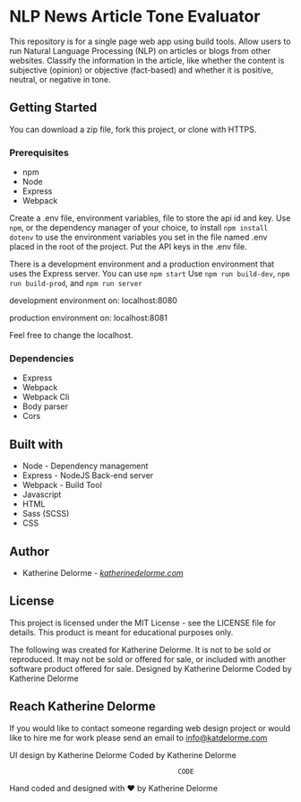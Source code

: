 # NLP News Article Tone Evaluator
This repository is for a single page web app using build tools. Allow users to run Natural Language Processing (NLP) on articles or blogs from other websites. Classify the information in the article, like whether the content is subjective (opinion) or objective (fact-based) and whether it is positive, neutral, or negative in tone.

## Getting Started
You can download a zip file, fork this project, or clone with HTTPS.

### Prerequisites
* npm
* Node
* Express
* Webpack

Create a .env file, environment variables, file to store the api id and key. Use `npm`, or the dependency manager of your choice, to install `npm install dotenv` to use the environment variables you set in the file named .env placed in the root of the project. Put the API keys in the .env file.

There is a development environment and a production environment that uses the Express server.
You can use `npm start`
Use `npm run build-dev`, `npm run build-prod`, and `npm run server`

development environment on: localhost:8080

production environment on: localhost:8081

Feel free to change the localhost.

### Dependencies
* Express
* Webpack
* Webpack Cli
* Body parser
* Cors

## Built with
* Node - Dependency management
* Express - NodeJS Back-end server
* Webpack - Build Tool
* Javascript
* HTML
* Sass (SCSS)
* CSS

## Author
* Katherine Delorme - *[katherinedelorme.com](http://katherinedelorme.com?utm_source=github&utm_medium=repo&utm_campaign=nlp_news_article_tone_evaluator_readme "Portfolio Website")*

## License
This project is licensed under the MIT License - see the LICENSE file for details.
This product is meant for educational purposes only.

The following was created for Katherine Delorme. It is not to be sold or reproduced. It may not be sold or offered for sale, or included with another software product offered for sale.
Designed by Katherine Delorme
Coded by Katherine Delorme

## Reach Katherine Delorme
If you would like to contact someone regarding web design project or would like to hire me for work please send an email to info@katdelorme.com


UI design by Katherine Delorme
Coded by Katherine Delorme



                                              CODE

Hand coded and designed with &hearts; by Katherine Delorme
